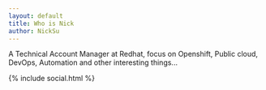 ```yaml
---
layout: default
title: Who is Nick
author: NickSu
---
```


A Technical Account Manager at Redhat, focus on Openshift, Public cloud, DevOps, Automation and other interesting things...

{% include social.html %}
